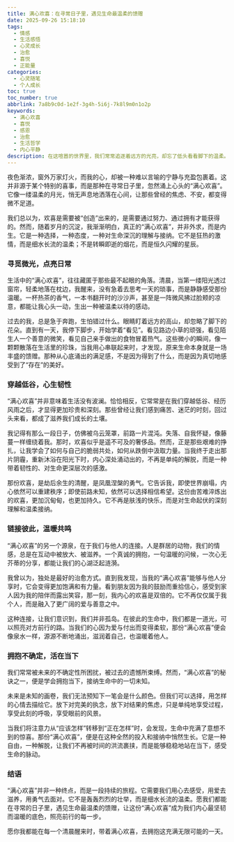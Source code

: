```yaml
---
title: 满心欢喜：在寻常日子里，遇见生命最温柔的馈赠
date: 2025-09-26 15:18:10
tags:
  - 情感
  - 生活感悟
  - 心灵成长
  - 治愈
  - 喜悦
  - 正能量
categories:
  - 心灵随笔
  - 个人成长
toc: true
toc_number: true
abbrlink: 7a8b9c0d-1e2f-3g4h-5i6j-7k8l9m0n1o2p
keywords:
  - 满心欢喜
  - 喜悦
  - 感恩
  - 治愈
  - 生活哲学
  - 内心平静
description: 在这喧嚣的世界里，我们常常追逐着远方的光亮，却忘了低头看看脚下的温柔。什么是真正的“满心欢喜”？它不是惊天动地的狂喜，也不是转瞬即逝的刺激，而是一种由内而外散发出的、对生命深沉的爱与接纳。它藏在每一个被我们温柔以待的日常瞬间，藏在每一次与自我坦诚相见的对话里，更藏在那些穿越风雨后，依然选择相信美好的勇气之中。今天，我想与你一同探寻这份珍贵的“满心欢喜”，如何成为我们生命中最坚韧而温暖的底色。
---
```


夜色渐浓，窗外万家灯火，而我的心，却被一种难以言喻的宁静与充盈包裹着。这并非源于某个特别的喜事，而是那种在寻常日子里，忽然涌上心头的“满心欢喜”。它像一缕温柔的月光，悄无声息地洒落在心间，让那些曾经的焦虑、不安，都变得微不足道。

我们总以为，欢喜是需要被“创造”出来的，是需要通过努力、通过拥有才能获得的。然而，随着岁月的沉淀，我渐渐明白，真正的“满心欢喜”，并非外求，而是内生。它是一种选择，一种态度，一种对生命深沉的理解与接纳。它不是狂热的激情，而是细水长流的温柔；不是转瞬即逝的烟花，而是恒久闪耀的星辰。

### 寻觅微光，点亮日常

生活中的“满心欢喜”，往往藏匿于那些最不起眼的角落。清晨，当第一缕阳光透过窗帘，轻柔地落在枕边，我醒来，没有急着去思考一天的琐事，而是静静感受那份温暖。一杯热茶的香气，一本书翻开时的沙沙声，甚至是一阵微风拂过脸颊的凉意，都能让我心头一动，生出一种被温柔以待的感动。

过去的我，总是急于奔跑，生怕错过什么。眼睛盯着远方的高山，却忽略了脚下的花朵。直到有一天，我停下脚步，开始学着“看见”。看见路边小草的顽强，看见陌生人一个善意的微笑，看见自己亲手做出的食物冒着热气。这些微小的瞬间，像一颗颗散落在生活里的珍珠，当我用心串联起来时，才发现，原来生命本身就是一场丰盛的馈赠。那种从心底涌出的满足感，不是因为得到了什么，而是因为真切地感受到了“存在”的美好。

### 穿越低谷，心生韧性

“满心欢喜”并非意味着生活没有波澜。恰恰相反，它常常是在我们穿越低谷、经历风雨之后，才显得更加珍贵和深刻。那些曾经让我们感到痛苦、迷茫的时刻，回过头来看，都成了滋养我们成长的土壤。

我记得有那么一段日子，仿佛被乌云笼罩，前路一片混沌。失落、自我怀疑，像藤蔓一样缠绕着我。那时，欢喜似乎是遥不可及的奢侈品。然而，正是那些艰难的挣扎，让我学会了如何与自己的脆弱共处，如何从跌倒中汲取力量。当我终于走出那片阴霾，重新沐浴在阳光下时，内心深处涌动出的，不再是单纯的解脱，而是一种带着韧性的、对生命更深层次的感激。

那份欢喜，是劫后余生的清醒，是凤凰涅槃的勇气。它告诉我，即使世界崩塌，内心依然可以重建秩序；即使前路未知，依然可以选择相信希望。这份由苦难淬炼出的欢喜，更加沉甸甸，也更加持久。它不再是肤浅的快乐，而是对生命起伏的深刻理解和温柔接纳。

### 链接彼此，温暖共鸣

“满心欢喜”的另一个源泉，在于我们与他人的连接。人是群居的动物，我们的情感，总是在互动中被放大、被滋养。一个真诚的拥抱，一句温暖的问候，一次心无芥蒂的分享，都能让我们的心湖泛起涟漪。

我曾以为，独处是最好的治愈方式。直到我发现，当我的“满心欢喜”能够与他人分享时，它会变得更加饱满和有力量。看到朋友因为我的鼓励而重拾信心，感受到家人因为我的陪伴而露出笑容，那一刻，我内心的欢喜是双倍的。它不再仅仅属于我个人，而是融入了更广阔的爱与善意之中。

这种连接，让我们意识到，我们并非孤岛。在彼此的生命中，我们都是一道光，可以照亮对方前行的路。当我们的心因为爱与付出而变得柔软，那份“满心欢喜”便会像泉水一样，源源不断地涌出，滋润着自己，也温暖着他人。

### 拥抱不确定，活在当下

我们常常被未来的不确定性所困扰，被过去的遗憾所束缚。然而，“满心欢喜”的秘诀之一，便是学会拥抱当下，接纳生命中的一切未知。

未来是未知的画卷，我们无法预知下一笔会是什么颜色。但我们可以选择，用怎样的心情去描绘它。放下对完美的执念，放下对结果的焦虑，只是单纯地享受过程，享受此刻的呼吸，享受眼前的风景。

当我们将注意力从“应该怎样”转移到“正在怎样”时，会发现，生命中充满了意想不到的惊喜。那份“满心欢喜”，便是在这种全然的投入和接纳中悄然生长。它是一种自由，一种解脱，让我们不再被时间的洪流裹挟，而是能够稳稳地站在当下，感受生命的脉动。

### 结语

“满心欢喜”并非一种终点，而是一段持续的旅程。它需要我们用心去感受，用爱去滋养，用勇气去面对。它不是轰轰烈烈的壮举，而是细水长流的温柔。愿我们都能在寻常的日子里，遇见生命最温柔的馈赠，让这份“满心欢喜”成为我们内心最坚韧而温暖的底色，照亮前行的每一步。

愿你我都能在每一个清晨醒来时，带着满心欢喜，去拥抱这充满无限可能的一天。